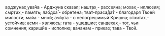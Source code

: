 арджунах̣ ува̄ча - Арджуна сказал; нашт̣ах̣ - рассеяна; мохах̣ - иллюзия; смр̣тих̣ - память; лабдха̄ - обретена; тват-праса̄да̄т - благодаря Твоей милости; майа̄ - мной; ачйута - о непогрешимый Кришна; стхитах̣ - устойчив; асми - являюсь; гата - ушедшие; сандехах̣ - тот, чьи сомнения; каришйе - исполню; вачанам - приказ; тава - Твой.